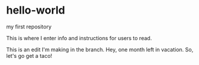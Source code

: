 # hello-world
my first repository

This is where I enter info and instructions for users to read.

This is an edit I'm making in the branch. 
Hey, one month left in vacation. So, let's go get a taco!

